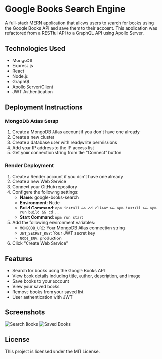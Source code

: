 # Google Books Search Engine

A full-stack MERN application that allows users to search for books using the Google Books API and save them to their account. This application was refactored from a RESTful API to a GraphQL API using Apollo Server.

## Technologies Used

- MongoDB
- Express.js
- React
- Node.js
- GraphQL
- Apollo Server/Client
- JWT Authentication

## Deployment Instructions

### MongoDB Atlas Setup

1. Create a MongoDB Atlas account if you don't have one already
2. Create a new cluster
3. Create a database user with read/write permissions
4. Add your IP address to the IP access list
5. Get your connection string from the "Connect" button

### Render Deployment

1. Create a Render account if you don't have one already
2. Create a new Web Service
3. Connect your GitHub repository
4. Configure the following settings:
   - **Name**: google-books-search
   - **Environment**: Node
   - **Build Command**: `npm install && cd client && npm install && npm run build && cd ..`
   - **Start Command**: `npm run start`
5. Add the following environment variables:
   - `MONGODB_URI`: Your MongoDB Atlas connection string
   - `JWT_SECRET_KEY`: Your JWT secret key
   - `NODE_ENV`: production
6. Click "Create Web Service"

## Features

- Search for books using the Google Books API
- View book details including title, author, description, and image
- Save books to your account
- View your saved books
- Remove books from your saved list
- User authentication with JWT

## Screenshots

![Search Books](https://example.com/search-books.png)
![Saved Books](https://example.com/saved-books.png)

## License

This project is licensed under the MIT License.